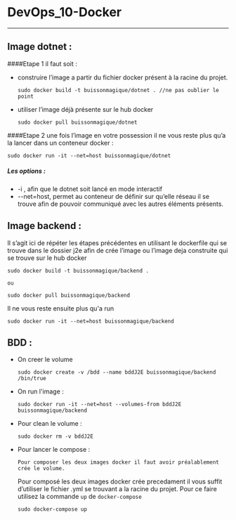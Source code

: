 DevOps_10-Docker
=============

 ------
Image dotnet :
-----
####Etape 1 
il faut soit :
 + construire l’image a partir du fichier docker présent à la racine du projet.

    ```
    sudo docker build -t buissonmagique/dotnet . //ne pas oublier le point
    ```
 + utiliser l’image déjà présente sur le hub docker          
    
    ```
    sudo docker pull buissonmagique/dotnet  
    ```
####Etape 2 
une fois l’image en votre possession il ne vous reste plus qu’a la lancer dans un conteneur docker :

    sudo docker run -it --net=host buissonmagique/dotnet
##### Les options :
+ -i , afin que le dotnet soit lancé en mode interactif
+ --net=host, permet au conteneur de définir sur qu’elle réseau il se trouve afin de pouvoir communiqué avec les autres éléments présents.

Image backend :
-----

Il s’agit ici de répéter les étapes précédentes en utilisant le dockerfile qui se trouve dans le dossier j2e afin de crée l’image ou l’image deja construite qui se trouve sur le hub docker 


    sudo docker build -t buissonmagique/backend .

`ou`

    sudo docker pull buissonmagique/backend

Il ne vous reste ensuite plus qu'a run

    sudo docker run -it --net=host buissonmagique/backend

BDD :
-----
+ On creer le volume 
    
    ```
    sudo docker create -v /bdd --name bddJ2E buissonmagique/backend /bin/true
    ```

+ On run l'image :
    
    ```
    sudo docker run -it --net=host --volumes-from bddJ2E buissonmagique/backend
    ```
+ Pour clean le volume :

    ```
    sudo docker rm -v bddJ2E
    ```
+ Pour lancer le compose :

    `Pour composer les deux images docker il faut avoir préalablement crée le volume.`

    Pour composé les deux images docker crée precedament il vous suffit d’utiliser le fichier .yml se trouvant a la racine du projet. Pour ce faire utilisez la commande `up` de `docker-compose`

    ```
    sudo docker-compose up
    ```
